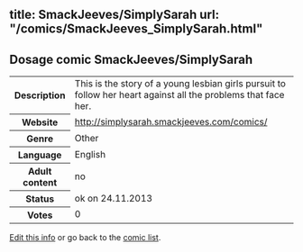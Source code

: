 title: SmackJeeves/SimplySarah
url: "/comics/SmackJeeves_SimplySarah.html"
---
Dosage comic SmackJeeves/SimplySarah
-----------------------------------------

<p id="msg"></p>
<script type="text/javascript">
if (window.location.search === '?edit_info_mail=sent_ok') {
  var elem = document.getElementById("msg");
  elem.innerHTML = 'Edited information sucessfully sent for review, which is usually done daily. Thanks!';
  elem.className = 'ok';
}
</script>
<table class="comicinfo">
<tr>
<th>Description</th><td>This is the story of a young lesbian girls pursuit to follow her heart against all the problems that face her.</td>
</tr>
<tr>
<th>Website</th><td><a href="http://simplysarah.smackjeeves.com/comics/">http://simplysarah.smackjeeves.com/comics/</a></td>
</tr>
<tr>
<th>Genre</th><td>Other</td>
</tr>
<tr>
<th>Language</th><td>English</td>
</tr>
<tr>
<th>Adult content</th><td>no</td>
</tr>
<tr>
<th>Status</th><td>ok on 24.11.2013</td>
</tr>
<tr>
<th>Votes</th><td>0</td>
</tr>
</table>

[Edit this info](SmackJeeves_SimplySarah_edit.html) or go back to the [comic list](../comic-index.html).
